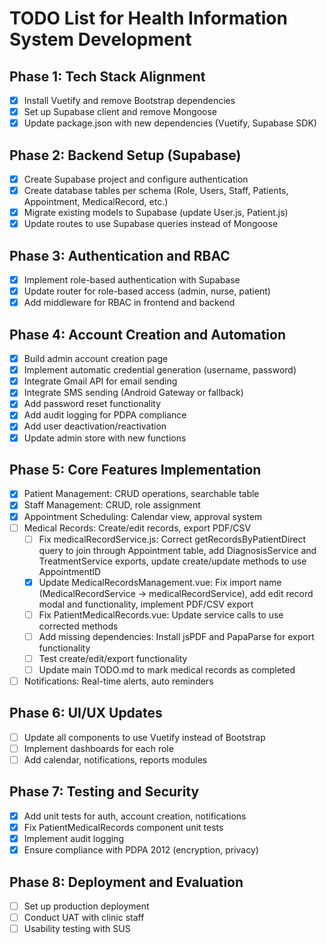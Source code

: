 # TODO List for Health Information System Development

## Phase 1: Tech Stack Alignment
- [x] Install Vuetify and remove Bootstrap dependencies
- [x] Set up Supabase client and remove Mongoose
- [x] Update package.json with new dependencies (Vuetify, Supabase SDK)

## Phase 2: Backend Setup (Supabase)
- [x] Create Supabase project and configure authentication
- [x] Create database tables per schema (Role, Users, Staff, Patients, Appointment, MedicalRecord, etc.)
- [x] Migrate existing models to Supabase (update User.js, Patient.js)
- [x] Update routes to use Supabase queries instead of Mongoose

## Phase 3: Authentication and RBAC
- [x] Implement role-based authentication with Supabase
- [x] Update router for role-based access (admin, nurse, patient)
- [x] Add middleware for RBAC in frontend and backend

## Phase 4: Account Creation and Automation
- [x] Build admin account creation page
- [x] Implement automatic credential generation (username, password)
- [x] Integrate Gmail API for email sending
- [x] Integrate SMS sending (Android Gateway or fallback)
- [x] Add password reset functionality
- [x] Add audit logging for PDPA compliance
- [x] Add user deactivation/reactivation
- [x] Update admin store with new functions

## Phase 5: Core Features Implementation
- [x] Patient Management: CRUD operations, searchable table
- [x] Staff Management: CRUD, role assignment
- [x] Appointment Scheduling: Calendar view, approval system
- [ ] Medical Records: Create/edit records, export PDF/CSV
  - [ ] Fix medicalRecordService.js: Correct getRecordsByPatientDirect query to join through Appointment table, add DiagnosisService and TreatmentService exports, update create/update methods to use AppointmentID
  - [x] Update MedicalRecordsManagement.vue: Fix import name (MedicalRecordService -> medicalRecordService), add edit record modal and functionality, implement PDF/CSV export
  - [ ] Fix PatientMedicalRecords.vue: Update service calls to use corrected methods
  - [ ] Add missing dependencies: Install jsPDF and PapaParse for export functionality
  - [ ] Test create/edit/export functionality
  - [ ] Update main TODO.md to mark medical records as completed
- [ ] Notifications: Real-time alerts, auto reminders

## Phase 6: UI/UX Updates
- [ ] Update all components to use Vuetify instead of Bootstrap
- [ ] Implement dashboards for each role
- [ ] Add calendar, notifications, reports modules

## Phase 7: Testing and Security
- [x] Add unit tests for auth, account creation, notifications
- [x] Fix PatientMedicalRecords component unit tests
- [x] Implement audit logging
- [x] Ensure compliance with PDPA 2012 (encryption, privacy)

## Phase 8: Deployment and Evaluation
- [ ] Set up production deployment
- [ ] Conduct UAT with clinic staff
- [ ] Usability testing with SUS
